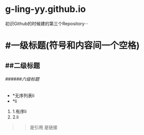 # g-ling-yy.github.io
初识Github的时候建的第三个Repository···
# #一级标题(符号和内容间一个空格)
## ##二级标题
###### ######六级标题
* *无序列表li
* *li
1. 1.有序li
2. 2.li
> >是引用
[]()是链接
